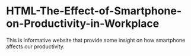 # HTML-The-Effect-of-Smartphone-on-Productivity-in-Workplace
This is informative website that provide some insight on how smartphone affects our productivity.
